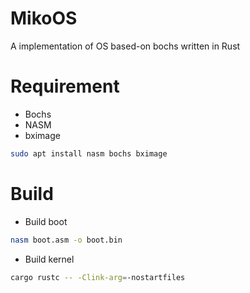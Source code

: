 # MikoOS

A implementation of OS based-on bochs written in Rust

# Requirement

- Bochs
- NASM
- bximage

```bash
sudo apt install nasm bochs bximage
```

# Build

- Build boot

```bash
nasm boot.asm -o boot.bin
```

- Build kernel

```bash
cargo rustc -- -Clink-arg=-nostartfiles
```


